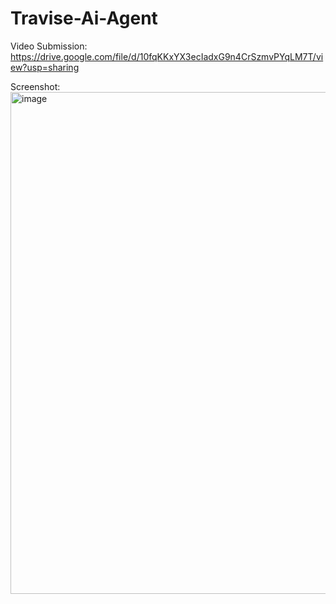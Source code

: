 # Travise-Ai-Agent

Video Submission: https://drive.google.com/file/d/10fqKKxYX3ecIadxG9n4CrSzmvPYqLM7T/view?usp=sharing

Screenshot: 
<img width="1819" height="803" alt="image" src="https://github.com/user-attachments/assets/d3eed4cc-daff-4c49-92e3-fb6703796ead" />

